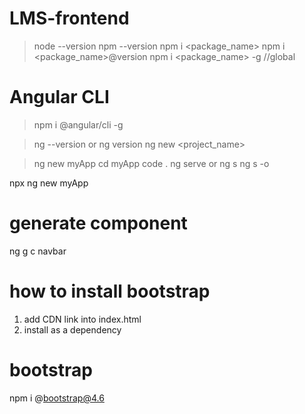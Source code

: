 # LMS-frontend

> node --version
> npm --version
> npm i <package_name>
> npm i <package_name>@version
> npm i <package_name> -g //global


# Angular CLI
> npm i @angular/cli -g


> ng --version or ng version
> ng new <project_name>

> ng new myApp
> cd myApp
> code .
> ng serve  or  ng s
> ng s -o 

npx ng new myApp

# generate component 
ng g c navbar

# how to install bootstrap 
1. add CDN link into index.html
2. install as a dependency

# bootstrap
npm i @bootstrap@4.6